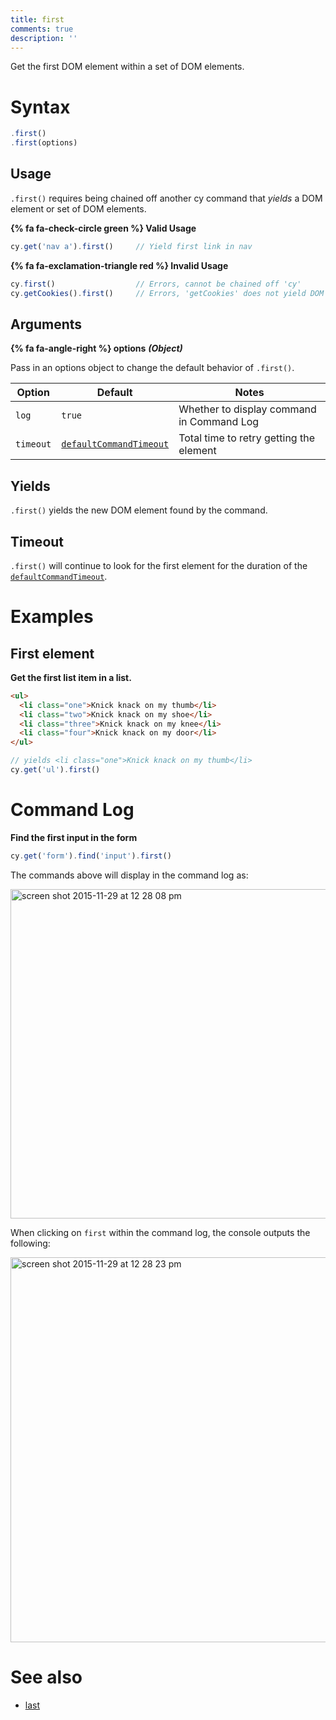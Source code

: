 ```yaml
---
title: first
comments: true
description: ''
---
```


Get the first DOM element within a set of DOM elements.

# Syntax

```javascript
.first()
.first(options)
```

## Usage

`.first()` requires being chained off another cy command that *yields* a DOM element or set of DOM elements.

**{% fa fa-check-circle green %} Valid Usage**

```javascript
cy.get('nav a').first()     // Yield first link in nav
```

**{% fa fa-exclamation-triangle red %} Invalid Usage**

```javascript
cy.first()                  // Errors, cannot be chained off 'cy'
cy.getCookies().first()     // Errors, 'getCookies' does not yield DOM element
```

## Arguments

**{% fa fa-angle-right %} options**  ***(Object)***

Pass in an options object to change the default behavior of `.first()`.

Option | Default | Notes
--- | --- | ---
`log` | `true` | Whether to display command in Command Log
`timeout` | [`defaultCommandTimeout`](https://on.cypress.io/guides/configuration#timeouts) | Total time to retry getting the element

## Yields

`.first()` yields the new DOM element found by the command.

## Timeout

`.first()` will continue to look for the first element for the duration of the [`defaultCommandTimeout`](https://on.cypress.io/guides/configuration#timeouts).

# Examples

## First element

**Get the first list item in a list.**

```html
<ul>
  <li class="one">Knick knack on my thumb</li>
  <li class="two">Knick knack on my shoe</li>
  <li class="three">Knick knack on my knee</li>
  <li class="four">Knick knack on my door</li>
</ul>
```

```javascript
// yields <li class="one">Knick knack on my thumb</li>
cy.get('ul').first()
```

# Command Log

**Find the first input in the form**

```javascript
cy.get('form').find('input').first()
```

The commands above will display in the command log as:

<img width="527" alt="screen shot 2015-11-29 at 12 28 08 pm" src="https://cloud.githubusercontent.com/assets/1271364/11458770/d9439ee6-9694-11e5-8754-b2641ba44883.png">

When clicking on `first` within the command log, the console outputs the following:

<img width="616" alt="screen shot 2015-11-29 at 12 28 23 pm" src="https://cloud.githubusercontent.com/assets/1271364/11458771/db8cb516-9694-11e5-86c2-cf3bbb9a666d.png">

# See also

- [last](https://on.cypress.io/api/last)
